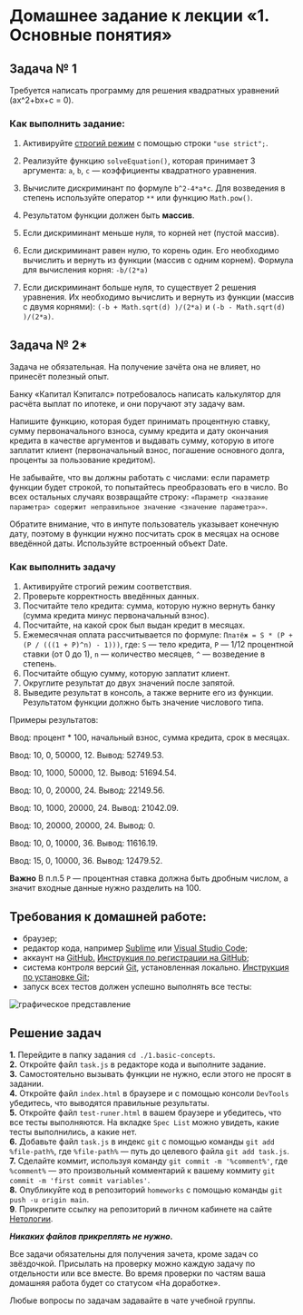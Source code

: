 # Домашнее задание к лекции «1. Основные понятия»

## Задача № 1

Требуется написать программу для решения квадратных уравнений (ax^2+bx+c = 0).

### Как выполнить задание:
1. Активируйте [строгий режим](https://learn.javascript.ru/strict-mode) c помощью строки `"use strict";`.

2. Реализуйте функцию `solveEquation()`, которая принимает 3 аргумента: `a`, `b`, `c` — коэффициенты квадратного уравнения.

3. Вычислите дискриминант по формуле `b^2-4*a*c`. Для возведения в степень используйте оператор `**` или функцию `Math.pow()`.

4. Результатом функции должен быть **массив**.

5. Если дискриминант меньше нуля, то корней нет (пустой массив).

6. Если дискриминант равен нулю, то корень один. Его необходимо вычислить и вернуть из функции (массив с одним корнем). Формула для вычисления корня: `-b/(2*a)`

7. Если дискриминант больше нуля, то существует 2 решения уравнения. Их необходимо вычислить и вернуть из функции (массив с двумя корнями): `(-b + Math.sqrt(d) )/(2*a)` и `(-b - Math.sqrt(d) )/(2*a)`.

## Задача № 2*

Задача не обязательная. На получение зачёта она не влияет, но принесёт полезный опыт.

Банку «Капитал Кэпиталс» потребовалось написать калькулятор для расчёта выплат по ипотеке, и они поручают эту задачу вам. 

Напишите функцию, которая будет принимать процентную ставку, сумму первоначального взноса, сумму кредита и дату окончания кредита в качестве аргументов и выдавать сумму, которую в итоге заплатит клиент (первоначальный взнос, погашение основного долга, проценты за пользование кредитом). 

Не забывайте, что вы должны работать с числами: если параметр функции будет строкой, то попытайтесь преобразовать его в число. Во всех остальных случаях возвращайте строку: `«Параметр <название параметра> содержит неправильное значение <значение параметра>»`.

Обратите внимание, что в инпуте пользователь указывает конечную дату, поэтому в функции нужно посчитать срок в месяцах на основе введённой даты. Используйте встроенный объект Date.

### Как выполнить задачу
1. Активируйте строгий режим соответствия.
2. Проверьте корректность введённых данных.
3. Посчитайте тело кредита: сумма, которую нужно вернуть банку (сумма кредита минус первоначальный взнос).
4. Посчитайте, на какой срок был выдан кредит в месяцах.
5. Ежемесячная оплата рассчитывается по формуле: `Платёж = S * (P + (P / (((1 + P)^n) - 1)))`, где:
`S` — тело кредита, `P` — 1/12 процентной ставки (от 0 до 1), `n` — количество месяцев,
`^` — возведение в степень.
6. Посчитайте общую сумму, которую заплатит клиент.
7. Округлите результат до двух значений после запятой.
8. Выведите результат в консоль, а также верните его из функции. Результатом функции должно быть значение числового типа.

Примеры результатов:

Ввод: процент * 100, начальный взнос, сумма кредита, срок в месяцах.

Ввод: 10, 0, 50000, 12. Вывод: 52749.53.

Ввод: 10, 1000, 50000, 12. Вывод: 51694.54.

Ввод: 10, 0, 20000, 24. Вывод: 22149.56.

Ввод: 10, 1000, 20000, 24. Вывод: 21042.09.

Ввод: 10, 20000, 20000, 24. Вывод: 0.

Ввод: 10, 0, 10000, 36. Вывод: 11616.19.

Ввод: 15, 0, 10000, 36. Вывод: 12479.52.

**Важно**
В п.п.5 `P` — процентная ставка должна быть дробным числом, а значит входные данные нужно разделить на 100.

## Требования к домашней работе:

* браузер;
* редактор кода, например [Sublime][1] или [Visual Studio Code][2];
* аккаунт на [GitHub.][0] [Инструкция по регистрации на GitHub][3];
* система контроля версий [Git][4], установленная локально. [Инструкция по установке Git][5];
* запуск всех тестов должен успешно выполнять все тесты:

![графическое представление](../Jasmine/results/sucessed_tasks1_1.png)

## Решение задач
**1.** Перейдите в папку задания `cd ./1.basic-concepts`. <br>
**2.** Откройте файл `task.js` в редакторе кода и выполните задание. <br>
**3.** Самостоятельно вызывать функции не нужно, если этого не просят в задании. <br>
**4.** Откройте файл `index.html` в браузере и с помощью консоли `DevTools` убедитесь, что выводятся правильные результаты. <br>
**5.** Откройте файл `test-runer.html` в вашем браузере и убедитесь, что все тесты выполняются. На вкладке `Spec List` можно увидеть, какие тесты выполнились, а какие нет. <br>
**6.** Добавьте файл `task.js` в индекс `git` с помощью команды `git add %file-path%`, где `%file-path%` — путь до целевого файла `git add task.js`. <br>
**7.** Сделайте коммит, используя команду `git commit -m '%comment%'`, где `%comment%` — это произвольный комментарий к вашему коммиту `git commit -m 'first commit variables'`. <br>
**8.** Опубликуйте код в репозиторий `homeworks` с помощью команды `git push -u origin main`.<br>
**9**. Прикрепите ссылку на репозиторий в личном кабинете на сайте [Нетологии][6].<br>

[0]: https://github.com/
[1]: https://www.sublimetext.com/
[2]: https://code.visualstudio.com/
[3]: https://github.com/netology-code/guides/tree/master/github
[4]: https://git-scm.com/
[5]: https://github.com/netology-code/guides/blob/master/git/README.md
[6]: https://netology.ru/

**_Никаких файлов прикреплять не нужно._**

Все задачи обязательны для получения зачета, кроме задач со звёздочкой. Присылать на проверку можно каждую задачу по отдельности или все вместе. Во время проверки по частям ваша домашняя работа будет со статусом «На доработке».

Любые вопросы по задачам задавайте в чате учебной группы.

